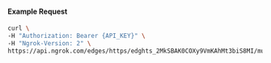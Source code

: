 
#### Example Request
```bash
curl \
-H "Authorization: Bearer {API_KEY}" \
-H "Ngrok-Version: 2" \
https://api.ngrok.com/edges/https/edghts_2MkSBAK0COXy9VmKAhMt3biS8MI/mutual_tls
